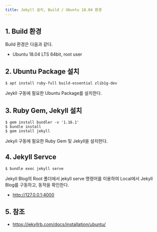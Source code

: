 ```yaml
---
title: Jekyll 설치, Build / Ubuntu 18.04 환경
---
```


## 1. Build 환경

Build 환경은 다음과 같다.
* Ubuntu 18.04 LTS 64bit, root user

## 2. Ubuntu Package 설치

```shell
$ apt install ruby-full build-essential zlib1g-dev
```

Jeykll 구동에 필요한 Ubuntu Package를 설치한다.

## 3. Ruby Gem, Jekyll 설치

```shell
$ gem install bundler -v '1.16.1'
$ bundle install
$ gem install jekyll
```

Jekyll 구동에 필요한 Ruby Gem 및 Jekyll을 설치한다.

## 4. Jekyll Servce

```shell
$ bundle exec jekyll serve
```

Jekyll Blog의 Root 폴더에서 jekyll serve 명령어를 이용하여 Local에서 Jekyll Blog를 구동하고, 동작을 확인한다.
*  http://127.0.0.1:4000

## 5. 참조

* https://jekyllrb.com/docs/installation/ubuntu/